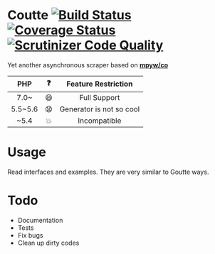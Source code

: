 # Coutte [![Build Status](https://travis-ci.org/mpyw/coutte.svg?branch=master)](https://travis-ci.org/mpyw/coutte) [![Coverage Status](https://coveralls.io/repos/github/mpyw/coutte/badge.svg?branch=master)](https://coveralls.io/github/mpyw/coutte?branch=master) [![Scrutinizer Code Quality](https://scrutinizer-ci.com/g/mpyw/coutte/badges/quality-score.png?b=master)](https://scrutinizer-ci.com/g/mpyw/coutte/?branch=master)

Yet another asynchronous scraper based on **[mpyw/co](https://github.com/mpyw/co)**

| PHP | :question: | Feature Restriction |
|:---:|:---:|:---:|
| 7.0~ | :smile: | Full Support |
| 5.5~5.6 | :anguished: | Generator is not so cool |
| ~5.4 | :boom: | Incompatible |

# Usage

Read interfaces and examples. They are very similar to Goutte ways.

# Todo

- Documentation
- Tests
- Fix bugs
- Clean up dirty codes
